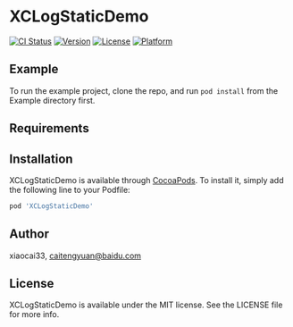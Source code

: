 # XCLogStaticDemo

[![CI Status](http://img.shields.io/travis/xiaocai33/XCLogStaticDemo.svg?style=flat)](https://travis-ci.org/xiaocai33/XCLogStaticDemo)
[![Version](https://img.shields.io/cocoapods/v/XCLogStaticDemo.svg?style=flat)](http://cocoapods.org/pods/XCLogStaticDemo)
[![License](https://img.shields.io/cocoapods/l/XCLogStaticDemo.svg?style=flat)](http://cocoapods.org/pods/XCLogStaticDemo)
[![Platform](https://img.shields.io/cocoapods/p/XCLogStaticDemo.svg?style=flat)](http://cocoapods.org/pods/XCLogStaticDemo)

## Example

To run the example project, clone the repo, and run `pod install` from the Example directory first.

## Requirements

## Installation

XCLogStaticDemo is available through [CocoaPods](http://cocoapods.org). To install
it, simply add the following line to your Podfile:

```ruby
pod 'XCLogStaticDemo'
```

## Author

xiaocai33, caitengyuan@baidu.com

## License

XCLogStaticDemo is available under the MIT license. See the LICENSE file for more info.
